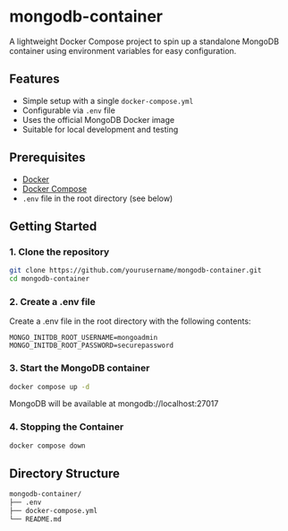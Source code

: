 # mongodb-container

A lightweight Docker Compose project to spin up a standalone MongoDB container using environment variables for easy configuration.

## Features

- Simple setup with a single `docker-compose.yml`
- Configurable via `.env` file
- Uses the official MongoDB Docker image
- Suitable for local development and testing

## Prerequisites

- [Docker](https://www.docker.com/)
- [Docker Compose](https://docs.docker.com/compose/)
- `.env` file in the root directory (see below)

## Getting Started

### 1. Clone the repository

```bash
git clone https://github.com/yourusername/mongodb-container.git
cd mongodb-container
```

### 2. Create a .env file

Create a .env file in the root directory with the following contents:

```env
MONGO_INITDB_ROOT_USERNAME=mongoadmin
MONGO_INITDB_ROOT_PASSWORD=securepassword
```

### 3. Start the MongoDB container

```bash
docker compose up -d
```

MongoDB will be available at mongodb://localhost:27017

### 4. Stopping the Container

```bash
docker compose down
```

## Directory Structure

```bash
mongodb-container/
├── .env
├── docker-compose.yml
└── README.md
```

